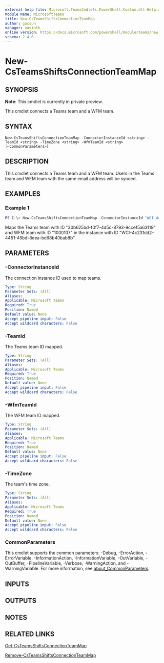 ```yaml
---
external help file: Microsoft.TeamsCmdlets.PowerShell.Custom.dll-Help.xml
Module Name: MicrosoftTeams
title: New-CsTeamsShiftsConnectionTeamMap
author: gucsun
manager: navinth
online version: https://docs.microsoft.com/powershell/module/teams/new-csteamsshiftsconnectionteammap
schema: 2.4.0
---
```


# New-CsTeamsShiftsConnectionTeamMap

## SYNOPSIS

**Note:** This cmdlet is currently in private preview.

This cmdlet connects a Teams team and a WFM team.

## SYNTAX

```
New-CsTeamsShiftsConnectionTeamMap -ConnectorInstanceId <string> -TeamId <string> -TimeZone <string> -WfmTeamId <string> [<CommonParameters>]
```

## DESCRIPTION

This cmdlet connects a Teams team and a WFM team. Users in the Teams team and WFM team with the same email address will be synced.

## EXAMPLES

### Example 1
```powershell
PS C:\> New-CsTeamsShiftsConnectionTeamMap -ConnectorInstanceId "WCI-4c231dd2-4451-45bd-8eea-bd68b40bab8b" -TeamId 30b625bd-f0f7-4d5c-8793-9ccef5a63119 -TimeZone "America/Los_Angeles" -WfmTeamId "1000107"
```

Maps the Teams team with ID "30b625bd-f0f7-4d5c-8793-9ccef5a63119" and WFM team with ID "1000107" in the instance with ID "WCI-4c231dd2-4451-45bd-8eea-bd68b40bab8b".

## PARAMETERS

### -ConnectorInstanceId

The connection instance ID used to map teams.

```yaml
Type: String
Parameter Sets: (All)
Aliases:
Applicable: Microsoft Teams
Required: True
Position: Named
Default value: None
Accept pipeline input: False
Accept wildcard characters: False
```

### -TeamId

The Teams team ID mapped.

```yaml
Type: String
Parameter Sets: (All)
Aliases:
Applicable: Microsoft Teams
Required: True
Position: Named
Default value: None
Accept pipeline input: False
Accept wildcard characters: False
```

### -WfmTeamId

The WFM team ID mapped.

```yaml
Type: String
Parameter Sets: (All)
Aliases:
Applicable: Microsoft Teams
Required: True
Position: Named
Default value: None
Accept pipeline input: False
Accept wildcard characters: False
```

### -TimeZone

The team's time zone.

```yaml
Type: String
Parameter Sets: (All)
Aliases:
Applicable: Microsoft Teams
Required: True
Position: Named
Default value: None
Accept pipeline input: False
Accept wildcard characters: False
```

### CommonParameters
This cmdlet supports the common parameters: -Debug, -ErrorAction, -ErrorVariable, -InformationAction, -InformationVariable, -OutVariable, -OutBuffer, -PipelineVariable, -Verbose, -WarningAction, and -WarningVariable. For more information, see [about_CommonParameters](https://go.microsoft.com/fwlink/?LinkID=113216).

## INPUTS

## OUTPUTS

## NOTES

## RELATED LINKS

[Get-CsTeamsShiftsConnectionTeamMap](Get-CsTeamsShiftsConnectionTeamMap.md)

[Remove-CsTeamsShiftsConnectionTeamMap](Remove-CsTeamsShiftsConnectionTeamMap)
